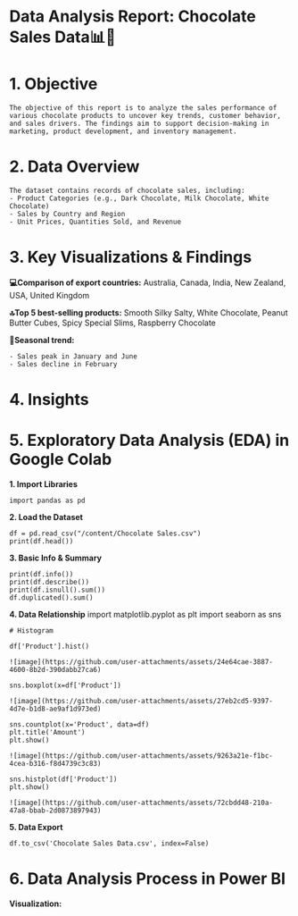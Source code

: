 # Data Analysis Report: Chocolate Sales Data📊🍫
# 1. Objective
    The objective of this report is to analyze the sales performance of various chocolate products to uncover key trends, customer behavior, and sales drivers. The findings aim to support decision-making in marketing, product development, and inventory management.

# 2. Data Overview
    The dataset contains records of chocolate sales, including:
    - Product Categories (e.g., Dark Chocolate, Milk Chocolate, White Chocolate)
    - Sales by Country and Region
    - Unit Prices, Quantities Sold, and Revenue
    
# 3. Key Visualizations & Findings
**💻Comparison of export countries:** 
    Australia, Canada, India, New Zealand, USA, United Kingdom

**🔝Top 5 best-selling products:** 
    Smooth Silky Salty, White Chocolate, Peanut Butter Cubes, Spicy Special Slims, Raspberry Chocolate

**📆Seasonal trend:**
    
    - Sales peak in January and June
    - Sales decline in February

# 4. Insights


# 5. Exploratory Data Analysis (EDA) in Google Colab
**1. Import Libraries**
    
    import pandas as pd
    
**2. Load the Dataset**
    
    df = pd.read_csv("/content/Chocolate Sales.csv")
    print(df.head())
    
**3. Basic Info & Summary**

    print(df.info())
    print(df.describe())
    print(df.isnull().sum())
    df.duplicated().sum()
    
**4. Data Relationship**
    import matplotlib.pyplot as plt
    import seaborn as sns

    # Histogram
    
    df['Product'].hist()
    
    ![image](https://github.com/user-attachments/assets/24e64cae-3887-4600-8b2d-390dabb27ca6)

    sns.boxplot(x=df['Product'])
    
    ![image](https://github.com/user-attachments/assets/27eb2cd5-9397-4d7e-b1d8-ae9af1d973ed)

    sns.countplot(x='Product', data=df)
    plt.title('Amount')
    plt.show()
    
    ![image](https://github.com/user-attachments/assets/9263a21e-f1bc-4cea-b316-f8d4739c3c83)

    sns.histplot(df['Product'])
    plt.show()

    ![image](https://github.com/user-attachments/assets/72cbdd48-210a-47a8-bbab-2d0873897943)

**5. Data Export**

    df.to_csv('Chocolate Sales Data.csv', index=False)

# 6. Data Analysis Process in Power BI

    
**Visualization:**






